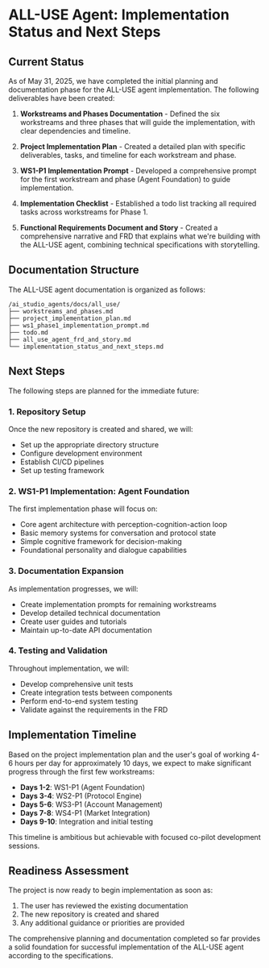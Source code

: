 # ALL-USE Agent: Implementation Status and Next Steps

## Current Status

As of May 31, 2025, we have completed the initial planning and documentation phase for the ALL-USE agent implementation. The following deliverables have been created:

1. **Workstreams and Phases Documentation** - Defined the six workstreams and three phases that will guide the implementation, with clear dependencies and timeline.

2. **Project Implementation Plan** - Created a detailed plan with specific deliverables, tasks, and timeline for each workstream and phase.

3. **WS1-P1 Implementation Prompt** - Developed a comprehensive prompt for the first workstream and phase (Agent Foundation) to guide implementation.

4. **Implementation Checklist** - Established a todo list tracking all required tasks across workstreams for Phase 1.

5. **Functional Requirements Document and Story** - Created a comprehensive narrative and FRD that explains what we're building with the ALL-USE agent, combining technical specifications with storytelling.

## Documentation Structure

The ALL-USE agent documentation is organized as follows:

```
/ai_studio_agents/docs/all_use/
├── workstreams_and_phases.md
├── project_implementation_plan.md
├── ws1_phase1_implementation_prompt.md
├── todo.md
├── all_use_agent_frd_and_story.md
└── implementation_status_and_next_steps.md
```

## Next Steps

The following steps are planned for the immediate future:

### 1. Repository Setup

Once the new repository is created and shared, we will:
- Set up the appropriate directory structure
- Configure development environment
- Establish CI/CD pipelines
- Set up testing framework

### 2. WS1-P1 Implementation: Agent Foundation

The first implementation phase will focus on:
- Core agent architecture with perception-cognition-action loop
- Basic memory systems for conversation and protocol state
- Simple cognitive framework for decision-making
- Foundational personality and dialogue capabilities

### 3. Documentation Expansion

As implementation progresses, we will:
- Create implementation prompts for remaining workstreams
- Develop detailed technical documentation
- Create user guides and tutorials
- Maintain up-to-date API documentation

### 4. Testing and Validation

Throughout implementation, we will:
- Develop comprehensive unit tests
- Create integration tests between components
- Perform end-to-end system testing
- Validate against the requirements in the FRD

## Implementation Timeline

Based on the project implementation plan and the user's goal of working 4-6 hours per day for approximately 10 days, we expect to make significant progress through the first few workstreams:

- **Days 1-2**: WS1-P1 (Agent Foundation)
- **Days 3-4**: WS2-P1 (Protocol Engine)
- **Days 5-6**: WS3-P1 (Account Management)
- **Days 7-8**: WS4-P1 (Market Integration)
- **Days 9-10**: Integration and initial testing

This timeline is ambitious but achievable with focused co-pilot development sessions.

## Readiness Assessment

The project is now ready to begin implementation as soon as:
1. The user has reviewed the existing documentation
2. The new repository is created and shared
3. Any additional guidance or priorities are provided

The comprehensive planning and documentation completed so far provides a solid foundation for successful implementation of the ALL-USE agent according to the specifications.

